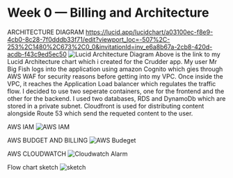 # Week 0 — Billing and Architecture
ARCHITECTURE DIAGRAM
https://lucid.app/lucidchart/a03100ec-f8e9-4cb0-8c28-7f0dddb33f71/edit?viewport_loc=-507%2C-253%2C1480%2C673%2C0_0&invitationId=inv_e6a8b67a-2cb8-420d-acdb-f43c9ed5ec50
![Lucid Architecture Diagram](https://user-images.githubusercontent.com/75304701/219485598-261c5f9e-411f-40ca-a830-fea79277022e.png)
Above is the link to my Lucid Architecture chart which i created for the Crudder app.
My user Mr Big Fish logs into the application using amazon Cognito which gies through AWS WAF for security reasons before getting into my VPC. 
Once inside the VPC, it reaches the Application Load balancer which regulates the traffic flow.
I decided to use two seperate containers, one for the frontend and the other for the backend.
I used two databases, RDS and DynamoDb which are stored in a private subnet.
Cloudfront is used for distributing content alongside Route 53 which send the requeted content to the user.


AWS IAM
![AWS IAM](https://user-images.githubusercontent.com/75304701/219489592-e596eaaf-fc39-4b21-97ac-ca363e098a7d.png)

AWS BUDGET AND BILLING
![AWS Budeget](https://user-images.githubusercontent.com/75304701/219489685-0fcf6669-4e19-455b-bf65-864427ccfb12.png)

AWS CLOUDWATCH
![Cloudwatch Alarm](https://user-images.githubusercontent.com/75304701/219489780-776a97f0-eceb-490a-afcd-1eddbfbb74d7.png)


Flow chart sketch
![sketch](https://user-images.githubusercontent.com/75304701/219493644-f9a99301-79ec-42f7-b6a5-107f89511156.jpg)
